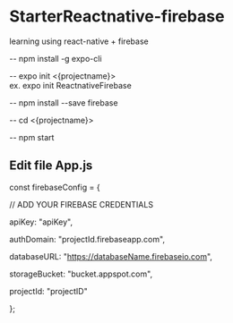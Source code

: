 # StarterReactnative-firebase
learning using react-native + firebase

-- npm install -g expo-cli

-- expo init <{projectname}>     
ex. expo init ReactnativeFirebase

-- npm install --save firebase

-- cd <{projectname}>

-- npm start


## Edit file App.js

const firebaseConfig = {

  // ADD YOUR FIREBASE CREDENTIALS
  
   apiKey: "apiKey",
   
   authDomain: "projectId.firebaseapp.com",
   
   databaseURL: "https://databaseName.firebaseio.com",
   
   storageBucket: "bucket.appspot.com",
   
   projectId: "projectID"
   
};
